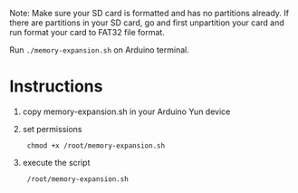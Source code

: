 Note: Make sure your SD card is formatted and has no partitions already. If there are partitions in your SD card, go and first unpartition your card and run format your card to FAT32 file format.

Run `./memory-expansion.sh` on Arduino terminal.

# Instructions

1. copy memory-expansion.sh in your Arduino Yun device
2. set permissions
        
        chmod +x /root/memory-expansion.sh
      
3. execute the script

        /root/memory-expansion.sh
